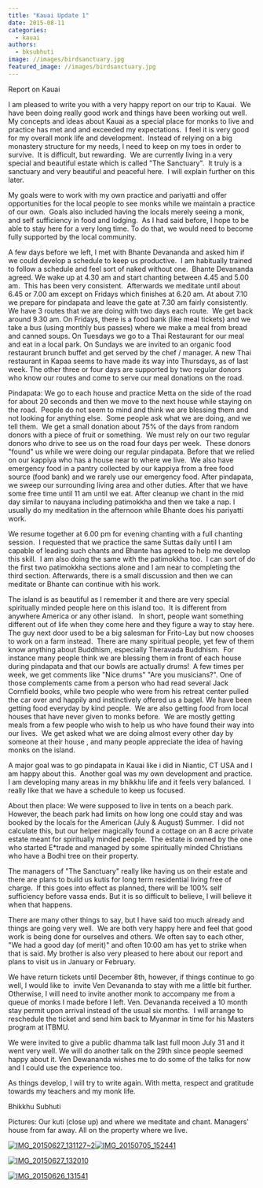 ```yaml
---
title: "Kauai Update 1"
date: 2015-08-11
categories: 
  - kauai
authors: 
  - bksubhuti
image: //images/birdsanctuary.jpg
featured_image: //images/birdsanctuary.jpg
---
```


Report on Kauai

I am pleased to write you with a very happy report on our trip to Kauai.  We have been doing really good work and things have been working out well.  My concepts and ideas about Kauai as a special place for monks to live and practice has met and and exceeded my expectations.  I feel it is very good for my overall monk life and development.  Instead of relying on a big monastery structure for my needs, I need to keep on my toes in order to survive.  It is difficult, but rewarding.  We are currently living in a very special and beautiful estate which is called "The Sanctuary".  It truly is a sanctuary and very beautiful and peaceful here.  I will explain further on this later.

My goals were to work with my own practice and pariyatti and offer opportunities for the local people to see monks while we maintain a practice of our own.  Goals also included having the locals merely seeing a monk, and self sufficiency in food and lodging.  As I had said before, I hope to be able to stay here for a very long time. To do that, we would need to become fully supported by the local community.

A few days before we left, I met with Bhante Devananda and asked him if we could develop a schedule to keep us productive.  I am habitually trained to follow a schedule and feel sort of naked without one.  Bhante Devananda agreed. We wake up at 4.30 am and start chanting between 4.45 and 5.00 am.  This has been very consistent.  Afterwards we meditate until about 6.45 or 7.00 am except on Fridays which finishes at 6.20 am. At about 7.10 we prepare for pindapata and leave the gate at 7.30 am fairly consistently.  We have 3 routes that we are doing with two days each route.  We get back around 9.30 am. On Fridays, there is a food bank (like meal tickets) and we take a bus (using monthly bus passes) where we make a meal from bread and canned soups. On Tuesdays we go to a Thai Restaurant for our meal and eat in a local park. On Sundays we are invited to an organic food restaurant brunch buffet and get served by the chef / manager. A new Thai restaurant in Kapaa seems to have made its way into Thursdays, as of last week. The other three or four days are supported by two regular donors who know our routes and come to serve our meal donations on the road.

Pindapata: We go to each house and practice Metta on the side of the road for about 20 seconds and then we move to the next house while staying on the road.  People do not seem to mind and think we are blessing them and not looking for anything else.  Some people ask what we are doing, and we tell them.  We get a small donation about 75% of the days from random donors with a piece of fruit or something.  We must rely on our two regular donors who drive to see us on the road four days per week.  These donors "found" us while we were doing our regular pindapata. Before that we relied on our kappiya who has a house near to where we live.  We also have emergency food in a pantry collected by our kappiya from a free food source (food bank) and we rarely use our emergency food. After pindapata, we sweep our surrounding living area and other duties. After that we have some free time until 11 am until we eat. After cleanup we chant in the mid day similar to nauyana including patimokkha and then we take a nap. I usually do my meditation in the afternoon while Bhante does his pariyatti work.

We resume together at 6.00 pm for evening chanting with a full chanting session.  I requested that we practice the same Suttas daily until I am capable of leading such chants and Bhante has agreed to help me develop this skill.  I am also doing the same with the patimokkha too.  I can sort of do the first two patimokkha sections alone and I am near to completing the third section. Afterwards, there is a small discussion and then we can meditate or Bhante can continue with his work.

The island is as beautiful as I remember it and there are very special spiritually minded people here on this island too.  It is different from anywhere America or any other island.   In short, people want something different out of life when they come here and they figure a way to stay here. The guy next door used to be a big salesman for Frito-Lay but now chooses to work on a farm instead.  There are many spiritual people, yet few of them know anything about Buddhism, especially Theravada Buddhism.  For instance many people think we are blessing them in front of each house during pindapata and that our bowls are actually drums!  A few times per week, we get comments like "Nice drums" "Are you musicians?". One of those complements came from a person who had read several Jack Cornfield books, while two people who were from his retreat center pulled the car over and happily and instinctively offered us a bagel. We have been getting food everyday by kind people.  We are also getting food from local houses that have never given to monks before.  We are mostly getting meals from a few people who wish to help us who have found their way into our lives.  We get asked what we are doing almost every other day by someone at their house , and many people appreciate the idea of having monks on the island.

A major goal was to go pindapata in Kauai like i did in Niantic, CT USA and I am happy about this.  Another goal was my own development and practice.  I am developing many areas in my bhikkhu life and it feels very balanced.  I really like that we have a schedule to keep us focused.

About then place: We were supposed to live in tents on a beach park.  However, the beach park had limits on how long one could stay and was booked by the locals for the American (July & August) Summer.  I did not calculate this, but our helper magically found a cottage on an 8 acre private estate meant for spiritually minded people.  The estate is owned by the one who started E\*trade and managed by some spiritually minded Christians who have a Bodhi tree on their property.

The managers of "The Sanctuary" really like having us on their estate and there are plans to build us kutis for long term residential living free of charge.  If this goes into effect as planned, there will be 100% self sufficiency before vassa ends. But it is so difficult to believe, I will believe it when that happens.

There are many other things to say, but I have said too much already and things are going very well.  We are both very happy here and feel that good work is being done for ourselves and others. We often say to each other, "We had a good day (of merit)" and often 10:00 am has yet to strike when that is said. My brother is also very pleased to here about our report and plans to visit us in January or February.

We have return tickets until December 8th, however, if things continue to go well, I would like to  invite Ven Devananda to stay with me a little bit further.  Otherwise, I will need to invite another monk to accompany me from a queue of monks I made before I left. Ven. Devananda received a 10 month stay permit upon arrival instead of the usual six months.  I will arrange to reschedule the ticket and send him back to Myanmar in time for his Masters program at ITBMU.

We were invited to give a public dhamma talk last full moon July 31 and it went very well. We will do another talk on the 29th since people seemed happy about it. Ven Dewananda wishes me to do some of the talks for now and I could use the experience too.

As things develop, I will try to write again. With metta, respect and gratitude towards my teachers and my monk life.

Bhikkhu Subhuti

Pictures: Our kuti (close up) and where we meditate and chant. Managers' house from far away. All on the property where we live.

[![IMG_20150627_131127~2](assets/images/IMG_20150627_13112721.jpg)](https://subhuti.withmetta.net/wp-content/uploads/2015/08/IMG_20150627_13112721.jpg)[![IMG_20150705_152441](assets/images/IMG_20150705_152441.jpg)](https://subhuti.withmetta.net/wp-content/uploads/2015/08/IMG_20150705_152441.jpg)

[![IMG_20150627_132010](assets/images/IMG_20150627_132010.jpg)](https://subhuti.withmetta.net/wp-content/uploads/2015/08/IMG_20150627_132010.jpg)

[![IMG_20150626_131541](assets/images/IMG_20150626_131541.jpg)](https://subhuti.withmetta.net/wp-content/uploads/2015/08/IMG_20150626_131541.jpg)
